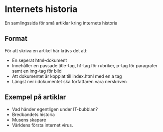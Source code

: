 # Internets historia
En samlingssida för små artiklar kring internets historia

## Format
För att skriva en artikel här krävs det att:
- En seperat html-dokument
- Innehåller en passade title-tag, h1-tag för rubriker, p-tag för paragrafer samt en img-tag för bild
- Att dokumentet är kopplat till index.html med en a tag
- Längst ner i dokumentet ska författaren vara nerskriven
  
## Exempel på artiklar
- Vad händer egentligen under IT-bubblan?
- Bredbandets historia
- Musens skapare
- Världens första internet virus.
